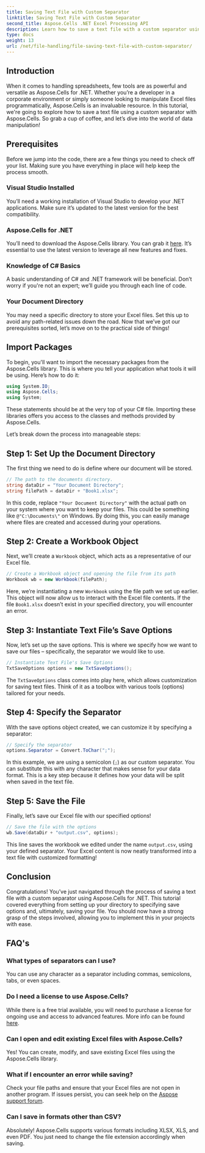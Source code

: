 ```yaml
---
title: Saving Text File with Custom Separator
linktitle: Saving Text File with Custom Separator
second_title: Aspose.Cells .NET Excel Processing API
description: Learn how to save a text file with a custom separator using Aspose.Cells for .NET. Step-by-step guide and tips included.
type: docs
weight: 13
url: /net/file-handling/file-saving-text-file-with-custom-separator/
---
```

## Introduction
When it comes to handling spreadsheets, few tools are as powerful and versatile as Aspose.Cells for .NET. Whether you’re a developer in a corporate environment or simply someone looking to manipulate Excel files programmatically, Aspose.Cells is an invaluable resource. In this tutorial, we're going to explore how to save a text file using a custom separator with Aspose.Cells. So grab a cup of coffee, and let’s dive into the world of data manipulation!
## Prerequisites
Before we jump into the code, there are a few things you need to check off your list. Making sure you have everything in place will help keep the process smooth.
### Visual Studio Installed
You’ll need a working installation of Visual Studio to develop your .NET applications. Make sure it’s updated to the latest version for the best compatibility.
### Aspose.Cells for .NET
You’ll need to download the Aspose.Cells library. You can grab it [here](https://releases.aspose.com/cells/net/). It’s essential to use the latest version to leverage all new features and fixes.
### Knowledge of C# Basics
A basic understanding of C# and .NET framework will be beneficial. Don’t worry if you're not an expert; we’ll guide you through each line of code.
### Your Document Directory
You may need a specific directory to store your Excel files. Set this up to avoid any path-related issues down the road.
Now that we’ve got our prerequisites sorted, let’s move on to the practical side of things!
## Import Packages
To begin, you'll want to import the necessary packages from the Aspose.Cells library. This is where you tell your application what tools it will be using. Here’s how to do it:
```csharp
using System.IO;
using Aspose.Cells;
using System;
```
These statements should be at the very top of your C# file. Importing these libraries offers you access to the classes and methods provided by Aspose.Cells.

Let’s break down the process into manageable steps:
## Step 1: Set Up the Document Directory
The first thing we need to do is define where our document will be stored. 
```csharp
// The path to the documents directory.
string dataDir = "Your Document Directory";
string filePath = dataDir + "Book1.xlsx";
```
In this code, replace `"Your Document Directory"` with the actual path on your system where you want to keep your files. This could be something like `@"C:\Documents\"` on Windows. By doing this, you can easily manage where files are created and accessed during your operations.
## Step 2: Create a Workbook Object
Next, we’ll create a `Workbook` object, which acts as a representative of our Excel file. 
```csharp
// Create a Workbook object and opening the file from its path
Workbook wb = new Workbook(filePath);
```
Here, we’re instantiating a new `Workbook` using the file path we set up earlier. This object will now allow us to interact with the Excel file contents. If the file `Book1.xlsx` doesn’t exist in your specified directory, you will encounter an error.
## Step 3: Instantiate Text File’s Save Options
Now, let’s set up the save options. This is where we specify how we want to save our files – specifically, the separator we would like to use.
```csharp
// Instantiate Text File's Save Options
TxtSaveOptions options = new TxtSaveOptions();
```
The `TxtSaveOptions` class comes into play here, which allows customization for saving text files. Think of it as a toolbox with various tools (options) tailored for your needs.
## Step 4: Specify the Separator
With the save options object created, we can customize it by specifying a separator:
```csharp
// Specify the separator
options.Separator = Convert.ToChar(";");
```
In this example, we are using a semicolon (`;`) as our custom separator. You can substitute this with any character that makes sense for your data format. This is a key step because it defines how your data will be split when saved in the text file.
## Step 5: Save the File
Finally, let’s save our Excel file with our specified options!
```csharp
// Save the file with the options
wb.Save(dataDir + "output.csv", options);
```
This line saves the workbook we edited under the name `output.csv`, using your defined separator. Your Excel content is now neatly transformed into a text file with customized formatting!
## Conclusion
Congratulations! You’ve just navigated through the process of saving a text file with a custom separator using Aspose.Cells for .NET. This tutorial covered everything from setting up your directory to specifying save options and, ultimately, saving your file. You should now have a strong grasp of the steps involved, allowing you to implement this in your projects with ease.
## FAQ's
### What types of separators can I use?
You can use any character as a separator including commas, semicolons, tabs, or even spaces.
### Do I need a license to use Aspose.Cells?
While there is a free trial available, you will need to purchase a license for ongoing use and access to advanced features. More info can be found [here](https://purchase.aspose.com/buy).
### Can I open and edit existing Excel files with Aspose.Cells?
Yes! You can create, modify, and save existing Excel files using the Aspose.Cells library.
### What if I encounter an error while saving?
Check your file paths and ensure that your Excel files are not open in another program. If issues persist, you can seek help on the [Aspose support forum](https://forum.aspose.com/c/cells/9).
### Can I save in formats other than CSV?
Absolutely! Aspose.Cells supports various formats including XLSX, XLS, and even PDF. You just need to change the file extension accordingly when saving.
